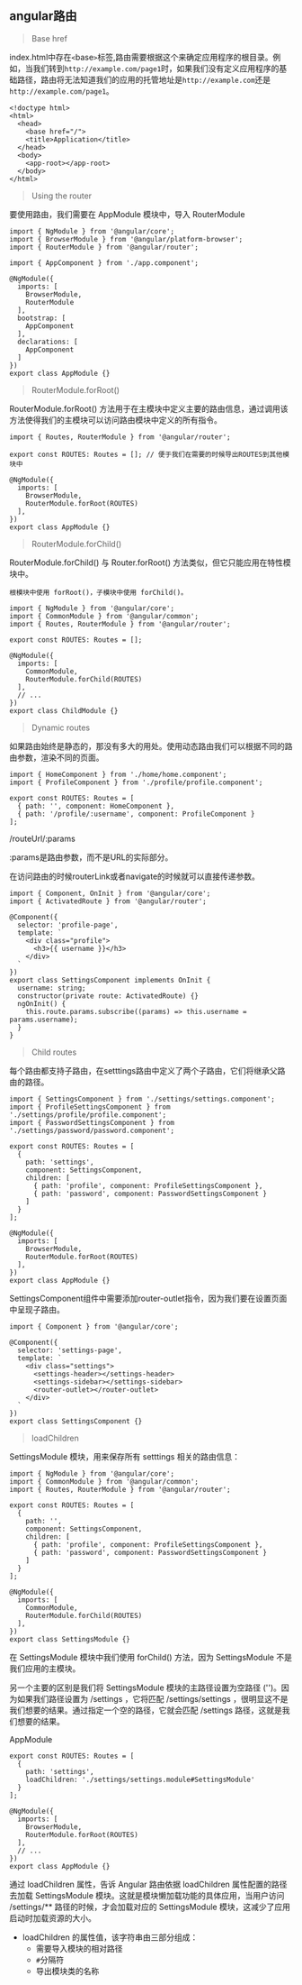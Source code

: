 ## angular路由

> Base href

index.html中存在`<`base`>`标签,路由需要根据这个来确定应用程序的根目录。例如，当我们转到`http://example.com/page1`时，如果我们没有定义应用程序的基础路径，路由将无法知道我们的应用的托管地址是`http://example.com`还是`http://example.com/page1`。
```
<!doctype html>
<html>
  <head>
    <base href="/">
    <title>Application</title>
  </head>
  <body>
    <app-root></app-root>
  </body>
</html>
```
> Using the router

要使用路由，我们需要在 AppModule 模块中，导入 RouterModule
```
import { NgModule } from '@angular/core';
import { BrowserModule } from '@angular/platform-browser';
import { RouterModule } from '@angular/router';

import { AppComponent } from './app.component';

@NgModule({
  imports: [
    BrowserModule,
    RouterModule
  ],
  bootstrap: [
    AppComponent
  ],
  declarations: [
    AppComponent
  ]
})
export class AppModule {}
```
> RouterModule.forRoot()

RouterModule.forRoot() 方法用于在主模块中定义主要的路由信息，通过调用该方法使得我们的主模块可以访问路由模块中定义的所有指令。
```
import { Routes, RouterModule } from '@angular/router';

export const ROUTES: Routes = []; // 便于我们在需要的时候导出ROUTES到其他模块中

@NgModule({
  imports: [
    BrowserModule,
    RouterModule.forRoot(ROUTES)
  ],
})
export class AppModule {}
```
> RouterModule.forChild()

RouterModule.forChild() 与 Router.forRoot() 方法类似，但它只能应用在特性模块中。

`根模块中使用 forRoot()，子模块中使用 forChild()。`
```
import { NgModule } from '@angular/core';
import { CommonModule } from '@angular/common';
import { Routes, RouterModule } from '@angular/router';

export const ROUTES: Routes = [];

@NgModule({
  imports: [
    CommonModule,
    RouterModule.forChild(ROUTES)
  ],
  // ...
})
export class ChildModule {}
```
> Dynamic routes

如果路由始终是静态的，那没有多大的用处。使用动态路由我们可以根据不同的路由参数，渲染不同的页面。
```
import { HomeComponent } from './home/home.component';
import { ProfileComponent } from './profile/profile.component';

export const ROUTES: Routes = [
  { path: '', component: HomeComponent },
  { path: '/profile/:username', component: ProfileComponent }
];
```

/routeUrl/:params

:params是路由参数，而不是URL的实际部分。

在访问路由的时候routerLink或者navigate的时候就可以直接传递参数。

```
import { Component, OnInit } from '@angular/core';
import { ActivatedRoute } from '@angular/router';

@Component({
  selector: 'profile-page',
  template: `
    <div class="profile">
      <h3>{{ username }}</h3>
    </div>
  `
})
export class SettingsComponent implements OnInit {
  username: string;
  constructor(private route: ActivatedRoute) {}
  ngOnInit() {
    this.route.params.subscribe((params) => this.username = params.username);
  }
}
```

> Child routes

每个路由都支持子路由，在setttings路由中定义了两个子路由，它们将继承父路由的路径。
```
import { SettingsComponent } from './settings/settings.component';
import { ProfileSettingsComponent } from './settings/profile/profile.component';
import { PasswordSettingsComponent } from './settings/password/password.component';

export const ROUTES: Routes = [
  {
    path: 'settings',
    component: SettingsComponent,
    children: [
      { path: 'profile', component: ProfileSettingsComponent },
      { path: 'password', component: PasswordSettingsComponent }
    ]
  }
];

@NgModule({
  imports: [
    BrowserModule,
    RouterModule.forRoot(ROUTES)
  ],
})
export class AppModule {}
```
SettingsComponent组件中需要添加router-outlet指令，因为我们要在设置页面中呈现子路由。
```
import { Component } from '@angular/core';

@Component({
  selector: 'settings-page',
  template: `
    <div class="settings">
      <settings-header></settings-header>
      <settings-sidebar></settings-sidebar>
      <router-outlet></router-outlet>
    </div>
  `
})
export class SettingsComponent {}
```
> loadChildren

SettingsModule 模块，用来保存所有 setttings 相关的路由信息：
```
import { NgModule } from '@angular/core';
import { CommonModule } from '@angular/common';
import { Routes, RouterModule } from '@angular/router';

export const ROUTES: Routes = [
  {
    path: '',
    component: SettingsComponent,
    children: [
      { path: 'profile', component: ProfileSettingsComponent },
      { path: 'password', component: PasswordSettingsComponent }
    ]
  }
];

@NgModule({
  imports: [
    CommonModule,
    RouterModule.forChild(ROUTES)
  ],
})
export class SettingsModule {}
```
在 SettingsModule 模块中我们使用 forChild() 方法，因为 SettingsModule 不是我们应用的主模块。

另一个主要的区别是我们将 SettingsModule 模块的主路径设置为空路径 ('')。因为如果我们路径设置为 /settings ，它将匹配 /settings/settings ，很明显这不是我们想要的结果。通过指定一个空的路径，它就会匹配 /settings 路径，这就是我们想要的结果。

AppModule
```
export const ROUTES: Routes = [
  {
    path: 'settings',
    loadChildren: './settings/settings.module#SettingsModule'
  }
];

@NgModule({
  imports: [
    BrowserModule,
    RouterModule.forRoot(ROUTES)
  ],
  // ...
})
export class AppModule {}
```
通过 loadChildren 属性，告诉 Angular 路由依据 loadChildren 属性配置的路径去加载 SettingsModule 模块。这就是模块懒加载功能的具体应用，当用户访问 /settings/** 路径的时候，才会加载对应的 SettingsModule 模块，这减少了应用启动时加载资源的大小。

- loadChildren 的属性值，该字符串由三部分组成：
    - 需要导入模块的相对路径
    - `#`分隔符
    - 导出模块类的名称
